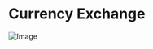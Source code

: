 # Currency Exchange

![Image](https://github.com/user-attachments/assets/deb64be6-d024-4d01-86b8-80c158e12cda)




